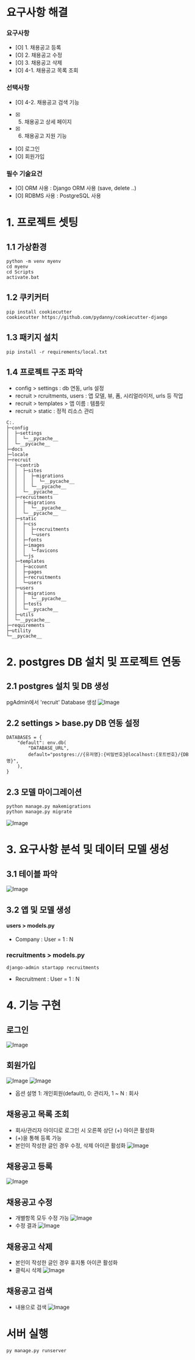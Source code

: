 
# 요구사항 해결
### 요구사항
- [O] 1. 채용공고 등록 
- [O] 2. 채용공고 수정
- [O] 3. 채용공고 삭제
- [O] 4-1. 채용공고 목록 조회
### 선택사항
- [O] 4-2. 채용공고 검색 기능
- [X] 5. 채용공고 상세 페이지 
- [X] 6. 채용공고 지원 기능
- [O] 로그인
- [O] 회원가입

### 필수 기술요건
- [O] ORM 사용 : Django ORM 사용 (save, delete ..)
- [O] RDBMS 사용 : PostgreSQL 사용

# 1. 프로젝트 셋팅
## 1.1 가상환경 
```
python -m venv myenv
cd myenv
cd Scripts
activate.bat
```

## 1.2 쿠키커터
```
pip install cookiecutter 
cookiecutter https://github.com/pydanny/cookiecutter-django 
```

## 1.3 패키지 설치
```
pip install -r requirements/local.txt
```

## 1.4 프로젝트 구조 파악
- config > settings : db 연동, urls 설정
- recruit > rcruitments, users : 앱 모델, 뷰, 폼, 시리얼라이저, urls 등 작업
- recruit > templates > 앱 이름 : 템플릿
- recruit > static : 정적 리소스 관리
```
C:.
├─config
│  ├─settings
│  │  └─__pycache__
│  └─__pycache__
├─docs
├─locale
├─recruit
│  ├─contrib
│  │  ├─sites
│  │  │  ├─migrations
│  │  │  │  └─__pycache__
│  │  │  └─__pycache__
│  │  └─__pycache__
│  ├─recruitments
│  │  ├─migrations
│  │  │  └─__pycache__
│  │  └─__pycache__
│  ├─static
│  │  ├─css
│  │  │  ├─recruitments
│  │  │  └─users
│  │  ├─fonts
│  │  ├─images
│  │  │  └─favicons
│  │  └─js
│  ├─templates
│  │  ├─account
│  │  ├─pages
│  │  ├─recruitments
│  │  └─users
│  ├─users
│  │  ├─migrations
│  │  │  └─__pycache__
│  │  ├─tests
│  │  └─__pycache__
│  ├─utils
│  └─__pycache__
├─requirements
├─utility
└─__pycache__
```


# 2. postgres DB 설치 및 프로젝트 연동
## 2.1 postgres 설치 및 DB 생성
pgAdmin에서 'recruit' Database 생성
![Image](https://i.imgur.com/il2Jr08.png)

## 2.2 settings >  base.py DB 연동 설정
```
DATABASES = {
    "default": env.db(
        "DATABASE_URL",
        default="postgres://{유저명}:{비밀번호}@localhost:{포트번호}/{DB명}",
    ),
}
```

## 2.3 모델 마이그레이션
```
python manage.py makemigrations
python manage.py migrate
```
![Image](https://i.imgur.com/jNTPonO.png)


# 3. 요구사항 분석 및 데이터 모델 생성
## 3.1 테이블 파악
![Image](https://i.imgur.com/I1snt79.png)


## 3.2 앱 및 모델 생성
#### users >  models.py
- Company : User = 1 : N

### recruitments >  models.py
```
django-admin startapp recruitments
```
- Recruitment : User = 1 : N

# 4. 기능 구현
## 로그인
![Image](https://i.imgur.com/NfB7HD5.png)

## 회원가입
![Image](https://i.imgur.com/CIOt359.png)
![Image](https://i.imgur.com/6WA6old.png)
* 옵션 설명
1: 개인회원(default), 0: 관리자, 1 ~ N : 회사

## 채용공고 목록 조회
- 회사/관리자 아이디로 로그인 시 오른쪽 상단 (+) 아이콘 활성화
- (+)을 통해 등록 가능
- 본인이 작성한 글인 경우 수정, 삭제 아이콘 활성화
![Image](https://i.imgur.com/yDPcjLE.png)

## 채용공고 등록
![Image](https://i.imgur.com/Zu6xIKH.png)

## 채용공고 수정
- 개별항목 모두 수정 가능
![Image](https://i.imgur.com/0zydHnG.png)
- 수정 결과
![Image](https://i.imgur.com/VYxmzbo.png)

## 채용공고 삭제
- 본인이 작성한 글인 경우 휴지통 아이콘 활성화
- 클릭시 삭제
![Image](https://i.imgur.com/A5313Yo.png)

## 채용공고 검색
- 내용으로 검색
![Image](https://i.imgur.com/4aoPyQV.png)

# 서버 실행 
```
py manage.py runserver
```

